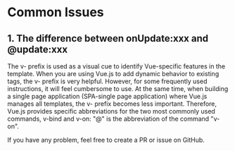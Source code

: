 # Common Issues

## 1. The difference between onUpdate:xxx and @update:xxx

The v- prefix is ​​used as a visual cue to identify Vue-specific features in the template. When you are using Vue.js to add dynamic behavior to existing tags, the v- prefix is ​​very helpful. However, for some frequently used instructions, it will feel cumbersome to use. At the same time, when building a single page application (SPA-single page application) where Vue.js manages all templates, the v- prefix becomes less important. Therefore, Vue.js provides specific abbreviations for the two most commonly used commands, v-bind and v-on: "@" is the abbreviation of the command "v-on".

If you have any problem, feel free to create a PR or issue on GitHub.
